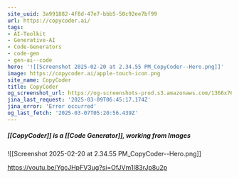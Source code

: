 ```yaml
---
site_uuid: 3a991882-4f8d-47e7-bbb5-50c92ee7bf99
url: https://copycoder.ai/
tags:
- AI-Toolkit
- Generative-AI
- Code-Generators
- code-gen
- gen-ai--code
hero: '![[Screenshot 2025-02-20 at 2.34.55 PM_CopyCoder--Hero.png]]'
image: https://copycoder.ai/apple-touch-icon.png
site_name: CopyCoder
title: CopyCoder
og_screenshot_url: https://og-screenshots-prod.s3.amazonaws.com/1366x768/80/false/8556a4c5ef9c370bf263257b377a46a5019de056f86807ad0796f70e1e50ecb4.jpeg
jina_last_request: '2025-03-09T06:45:17.174Z'
jina_error: 'Error occurred'
og_last_fetch: '2025-03-07T05:20:56.439Z'
---
```


##### [[CopyCoder]] is a [[Code Generator]], working from Images
<span query="get(hero)"></span>![[Screenshot 2025-02-20 at 2.34.55 PM_CopyCoder--Hero.png]]<span type="end"></span>

https://youtu.be/YgcJHpFV3ug?si=OfJVm1I83rJp8u2p